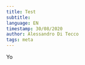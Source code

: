 ```yaml
---
title: Test
subtitle:
language: EN
timestamp: 30/08/2020
author: Alessandro Di Tecco
tags: meta
---
```


Yo
